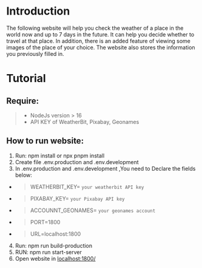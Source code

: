 # Introduction

The following website will help you check the weather of a place in the world now and up to 7 days in the future. It can help you decide whether to travel at that place.
In addition, there is an added feature of viewing some images of the place of your choice.
The website also stores the information you previously filled in.

# Tutorial

## Require:

> - NodeJs version > 16
> - API KEY of WeatherBit, Pixabay, Geonames

## How to run website:

1. Run: npm install or npx pnpm install
2. Create file .env.production and .env.development
3. In .env.production and .env.development ,You need to Declare the fields below:

- > WEATHERBIT_KEY= `your weatherbit API key`
- > PIXABAY_KEY= `your Pixabay API key`
- > ACCOUNNT_GEONAMES= `your geonames account`
- > PORT=1800
- > URL=localhost:1800

4. Run: npm run build-production
5. RUN: npm run start-server
6. Open website in <localhost:1800/>
